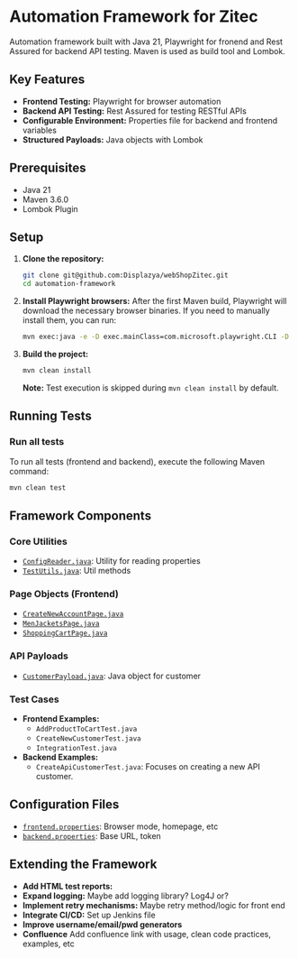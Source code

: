 # Automation Framework for Zitec

Automation framework built with Java 21, Playwright for fronend and Rest Assured for backend API testing. Maven is used as build tool and Lombok.

## Key Features

*   **Frontend Testing:** Playwright for browser automation
*   **Backend API Testing:** Rest Assured for testing RESTful APIs
*   **Configurable Environment:** Properties file for backend and frontend variables
*   **Structured Payloads:** Java objects with Lombok

## Prerequisites

*   Java 21
*   Maven 3.6.0
*   Lombok Plugin

## Setup

1.  **Clone the repository:**
    ```bash
    git clone git@github.com:Displazya/webShopZitec.git
    cd automation-framework
    ```
2.  **Install Playwright browsers:**
    After the first Maven build, Playwright will download the necessary browser binaries. If you need to manually install them, you can run:
    ```bash
    mvn exec:java -e -D exec.mainClass=com.microsoft.playwright.CLI -D exec.args="install"
    ```
3.  **Build the project:**
    ```bash
    mvn clean install
    ```
    **Note:** Test execution is skipped during `mvn clean install` by default.

## Running Tests

### Run all tests

To run all tests (frontend and backend), execute the following Maven command:

```bash
mvn clean test
```


## Framework Components

### Core Utilities

*   [`ConfigReader.java`](src/main/java/com/automation/framework/ConfigReader.java): Utility for reading properties
*   [`TestUtils.java`](src/main/java/com/automation/framework/TestUtils.java): Util methods


### Page Objects (Frontend)

*   [`CreateNewAccountPage.java`](src/main/java/com/automation/framework/pages/CreateNewAccountPage.java)
*   [`MenJacketsPage.java`](src/main/java/com/automation/framework/pages/MenJacketsPage.java)
*   [`ShoppingCartPage.java`](src/main/java/com/automation/framework/pages/ShoppingCartPage.java)

### API Payloads

*   [`CustomerPayload.java`](src/main/java/com/automation/framework/payloads/CustomerPayload.java): Java object for customer

### Test Cases

*   **Frontend Examples:**
    *   `AddProductToCartTest.java`
    *   `CreateNewCustomerTest.java`
    *   `IntegrationTest.java`
*   **Backend Examples:**
    *   `CreateApiCustomerTest.java`: Focuses on creating a new API customer.

## Configuration Files

*   [`frontend.properties`](src/main/resources/frontend.properties): Browser mode, homepage, etc
*   [`backend.properties`](src/main/resources/backend.properties): Base URL, token

## Extending the Framework

*   **Add HTML test reports:** 
*   **Expand logging:** Maybe add logging library? Log4J or?
*   **Implement retry mechanisms:** Maybe retry method/logic for front end
*   **Integrate CI/CD:** Set up Jenkins file 
*   **Improve username/email/pwd generators** 
*   **Confluence** Add confluence link with usage, clean code practices, examples, etc